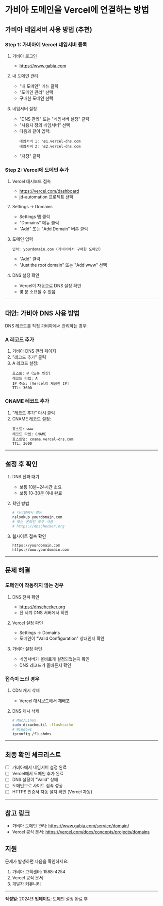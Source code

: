 # 가비아 도메인을 Vercel에 연결하는 방법

## 가비아 네임서버 사용 방법 (추천)

### Step 1: 가비아에 Vercel 네임서버 등록

1. 가비아 로그인
   - https://www.gabia.com

2. 내 도메인 관리
   - "내 도메인" 메뉴 클릭
   - "도메인 관리" 선택
   - 구매한 도메인 선택

3. 네임서버 설정
   - "DNS 관리" 또는 "네임서버 설정" 클릭
   - "사용자 정의 네임서버" 선택
   - 다음과 같이 입력:
     ```
     네임서버 1: ns1.vercel-dns.com
     네임서버 2: ns2.vercel-dns.com
     ```
   - "저장" 클릭

### Step 2: Vercel에 도메인 추가

1. Vercel 대시보드 접속
   - https://vercel.com/dashboard
   - jd-automation 프로젝트 선택

2. Settings → Domains
   - Settings 탭 클릭
   - "Domains" 메뉴 클릭
   - "Add" 또는 "Add Domain" 버튼 클릭

3. 도메인 입력
   ```
   입력: yourdomain.com (가비아에서 구매한 도메인)
   ```
   - "Add" 클릭
   - "Just the root domain" 또는 "Add www" 선택

4. DNS 설정 확인
   - Vercel이 자동으로 DNS 설정 확인
   - 몇 분 소요될 수 있음

---

## 대안: 가비아 DNS 사용 방법

DNS 레코드를 직접 가비아에서 관리하는 경우:

### A 레코드 추가

1. 가비아 DNS 관리 페이지
2. "레코드 추가" 클릭
3. A 레코드 설정:
   ```
   호스트: @ (또는 빈칸)
   레코드 타입: A
   IP 주소: [Vercel이 제공한 IP]
   TTL: 3600
   ```

### CNAME 레코드 추가

1. "레코드 추가" 다시 클릭
2. CNAME 레코드 설정:
   ```
   호스트: www
   레코드 타입: CNAME
   호스트명: cname.vercel-dns.com
   TTL: 3600
   ```

---

## 설정 후 확인

1. DNS 전파 대기
   - 보통 10분~24시간 소요
   - 보통 10-30분 이내 완료

2. 확인 방법
   ```bash
   # 터미널에서 확인
   nslookup yourdomain.com
   # 또는 온라인 도구 사용
   # https://dnschecker.org
   ```

3. 웹사이트 접속 확인
   ```
   https://yourdomain.com
   https://www.yourdomain.com
   ```

---

## 문제 해결

### 도메인이 작동하지 않는 경우

1. DNS 전파 확인
   - https://dnschecker.org
   - 전 세계 DNS 서버에서 확인

2. Vercel 설정 확인
   - Settings → Domains
   - 도메인이 "Valid Configuration" 상태인지 확인

3. 가비아 설정 확인
   - 네임서버가 올바르게 설정되었는지 확인
   - DNS 레코드가 올바른지 확인

### 접속이 느린 경우

1. CDN 캐시 삭제
   - Vercel 대시보드에서 재배포
   
2. DNS 캐시 삭제
   ```bash
   # Mac/Linux
   sudo dscacheutil -flushcache
   # Windows
   ipconfig /flushdns
   ```

---

## 최종 확인 체크리스트

- [ ] 가비아에서 네임서버 설정 완료
- [ ] Vercel에서 도메인 추가 완료
- [ ] DNS 설정이 "Valid" 상태
- [ ] 도메인으로 사이트 접속 성공
- [ ] HTTPS 인증서 자동 설치 확인 (Vercel 자동)

---

## 참고 링크

- 가비아 도메인 관리: https://www.gabia.com/service/domain/
- Vercel 공식 문서: https://vercel.com/docs/concepts/projects/domains

## 지원

문제가 발생하면 다음을 확인하세요:
1. 가비아 고객센터: 1588-4254
2. Vercel 공식 문서
3. 개발자 커뮤니티

---

**작성일**: 2024년
**업데이트**: 도메인 설정 완료 후
